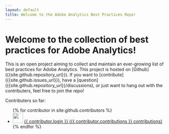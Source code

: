 ```yaml
---
layout: default
title: Welcome to the Adobe Analytics Best Practices Repo!
---
```

# Welcome to the collection of best practices for Adobe Analytics!
<p>This is an open project aiming to collect and maintain an ever-growing list of best practices for Adobe Analytics. This project is hosted on [Github]({{site.github.repository_url}}). If you want to [contribute]({{site.github.issues_url}}), have a [question]({{site.github.repository_url}}/discussions), or just want to hang out with the contributers, feel free to join the repo!</p>
<p>Contributers so far:
  <ul>
    {% for contributor in site.github.contributors %}
      <li>
        <img src="{{ contributor.avatar_url }}" width="32" height="32" />
        <a href="{{ contributor.html_url }}">{{ contributor.login }} ({{ contributor.contributions }} contributions)</a>
      </li>
    {% endfor %}
  </ul>
</p>